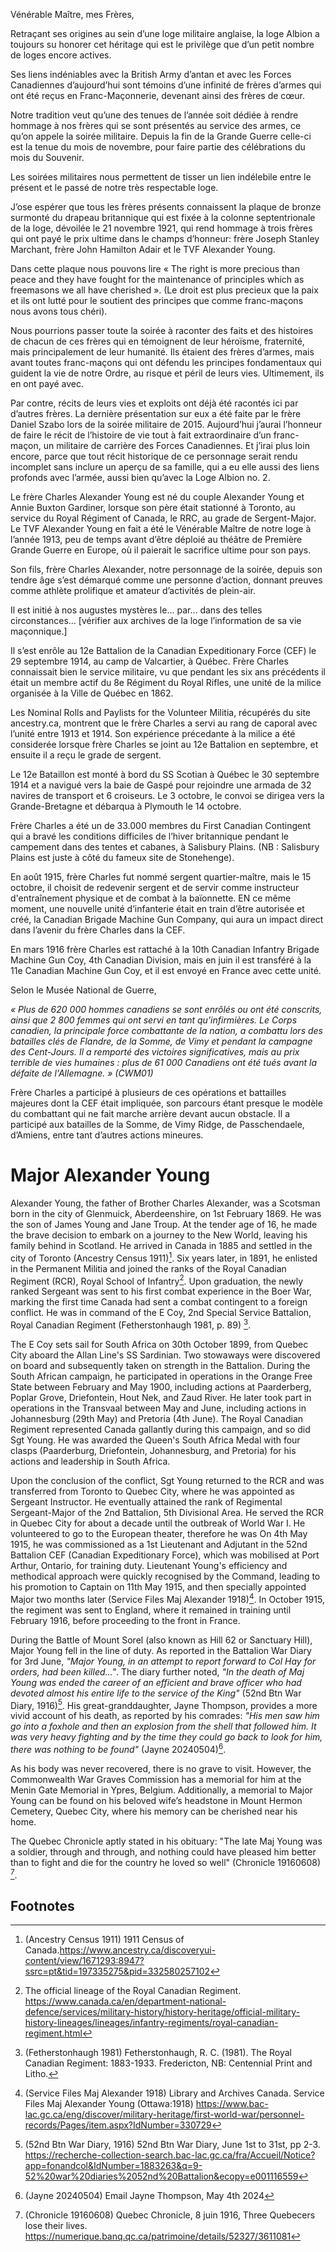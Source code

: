 Vénérable Maître, mes Frères, 

Retraçant ses origines au sein d’une loge militaire anglaise, la loge Albion a toujours su honorer cet héritage qui est le privilège que d’un petit nombre de loges encore actives. 

Ses liens indéniables avec la British Army d’antan et avec les Forces Canadiennes d’aujourd’hui sont témoins d’une infinité de frères d’armes qui ont été reçus en Franc-Maçonnerie, devenant ainsi des frères de cœur. 

Notre tradition veut qu’une des tenues de l’année soit dédiée à rendre hommage à nos frères qui se sont présentés au service des armes, ce qu’on appele la soirée militaire. Depuis la fin de la Grande Guerre celle-ci est la tenue du mois de novembre, pour faire partie des célébrations du mois du Souvenir. 

Les soirées militaires nous permettent de tisser un lien indélebile entre le présent et le passé de notre très respectable loge. 

J’ose espérer que tous les frères présents connaissent la plaque de bronze surmonté du drapeau britannique qui est fixée à la colonne septentrionale de la loge, dévoilée le 21 novembre 1921, qui rend hommage à trois frères qui ont payé le prix ultime dans le champs d’honneur: frère Joseph Stanley Marchant, frère John Hamilton Adair et le TVF Alexander Young. 

Dans cette plaque nous pouvons lire « The right is more precious than peace and they have fought for the maintenance of principles which as freemasons we all have cherished ». (Le droit est plus precieux que la paix et ils ont lutté pour le soutient des principes que comme franc-maçons nous avons tous chéri).

Nous pourrions passer toute la soirée à raconter des faits et des histoires de chacun de ces frères qui en témoignent de leur héroïsme, fraternité, mais principalement de leur humanité. Ils étaient des frères d’armes, mais avant toutes franc-maçons qui ont défendu les principes fondamentaux qui guident la vie de notre Ordre, au risque et péril de leurs vies. Ultimement, ils en ont payé avec. 

Par contre, récits de leurs vies et exploits ont déjà été racontés ici par d’autres frères. La dernière présentation sur eux a été faite par le frère Daniel Szabo lors de la soirée militaire de 2015. Aujourd’hui j’aurai l’honneur de faire le récit de l’histoire de vie tout à fait extraordinaire d’un franc-maçon, un militaire de carrière des Forces Canadiennes. Et j’irai plus loin encore, parce que tout récit historique de ce personnage serait rendu incomplet sans inclure un aperçu de sa famille, qui a eu elle aussi des liens profonds avec l’armée, aussi bien qu’avec la Loge Albion no. 2. 

Le frère Charles Alexander Young est né du couple Alexander Young et Annie Buxton Gardiner, lorsque son père était stationné à Toronto, au service du Royal Régiment of Canada, le RRC, au grade de Sergent-Major. Le TVF Alexander Young en fait a été le Vénérable Maître de notre loge à l’année 1913, peu de temps avant d’être déploié au théâtre de Première Grande Guerre en Europe, où il paierait le sacrifice ultime pour son pays.

Son fils, frère Charles Alexander, notre personnage de la soirée, depuis son tendre âge s’est démarqué comme une personne d’action, donnant preuves comme athlète prolifique et amateur d’activités de plein-air. 

Il est initié à nos augustes mystères le… par… dans des telles circonstances… [vérifier aux archives de la loge l’information de sa vie maçonnique.]

Il s’est enrôle au 12e Battalion de la Canadian Expeditionary Force (CEF) le 29 septembre 1914, au camp de Valcartier, à Québec. Frère Charles connaissait bien le service militaire, vu que pendant les six ans précédents il était un membre actif du 8e Régiment du Royal Rifles, une unité de la milice organisée à la Ville de Québec en 1862. 

Les Nominal Rolls and Paylists for the Volunteer Militia, récupérés du site ancestry.ca, montrent que le frère Charles a servi au rang de caporal avec l’unité entre 1913 et 1914. Son expérience précedante à la milice a été considerée lorsque frère Charles se joint au 12e Battalion en septembre, et ensuite il a reçu le grade de sergent. 

Le 12e Bataillon est monté à bord du SS Scotian à Québec le 30 septembre 1914 et a navigué vers la baie de Gaspé pour rejoindre une armada de 32 navires de transport et 6 croiseurs. Le 3 octobre, le convoi se dirigea vers la Grande-Bretagne et débarqua à Plymouth le 14 octobre.

Frère Charles a été un de 33.000 membres du First Canadian Contingent qui a bravé les conditions difficiles de l’hiver britannique pendant le campement dans des tentes et cabanes, à Salisbury Plains. (NB : Salisbury Plains est juste à côté du fameux site de Stonehenge). 

En août 1915, frère Charles fut nommé sergent quartier-maître, mais le 15 octobre, il choisit de redevenir sergent et de servir comme instructeur d'entraînement physique et de combat à la baïonnette. EN ce même moment, une nouvelle unité d’infanterie était en train d’être autorisée et créé, la Canadian Brigade Machine Gun Company, qui aura un impact direct dans l’avenir du frère Charles dans la CEF. 

En mars 1916  frère Charles est rattaché à la 10th Canadian Infantry Brigade Machine Gun Coy, 4th  Canadian Division, mais en juin il est transféré à la 11e Canadian Machine Gun Coy, et il est envoyé en France avec cette unité. 

Selon le Musée National de Guerre, 

*« Plus de 620 000 hommes canadiens se sont enrôlés ou ont été conscrits, ainsi que 2 800 femmes qui ont servi en tant qu'infirmières. Le Corps canadien, la principale force combattante de la nation, a combattu lors des batailles clés de Flandre, de la Somme, de Vimy et pendant la campagne des Cent-Jours. Il a remporté des victoires significatives, mais au prix terrible de vies humaines : plus de 61 000 Canadiens ont été tués avant la défaite de l'Allemagne. » (CWM01)*

Frère Charles a participé à plusieurs de ces opérations et battailles majeures dont la CEF était impliquée, son parcours étant presque le modèle du combattant qui ne fait marche arrière devant aucun obstacle. 
Il a participé aux batailles de la Somme, de Vimy Ridge, de Passchendaele, d’Amiens, entre tant d’autres actions mineures. 



# Major Alexander Young 

Alexander Young, the father of Brother Charles Alexander, was a Scotsman born in the city of Glenmuick, Aberdeenshire, on 1st February 1869. He was the son of James Young and Jane Troup. At the tender age of 16, he made the brave decision to embark on a journey to the New World, leaving his family behind in Scotland. He arrived in Canada in 1885 and settled in the city of Toronto (Ancestry Census 1911)[^6]. Six years later, in 1891, he enlisted in the Permanent Militia and joined the ranks of the Royal Canadian Regiment (RCR), Royal School of Infantry[^7]. Upon graduation, the newly ranked Sergeant was sent to his first combat experience in the Boer War, marking the first time Canada had sent a combat contingent to a foreign conflict. He was in command of the E Coy, 2nd Special Service Battalion, Royal Canadian Regiment (Fetherstonhaugh 1981, p. 89) [^1].

The E Coy sets sail for South Africa on 30th October 1899, from Quebec City aboard the Allan Line's SS Sardinian. Two stowaways were discovered on board and subsequently taken on strength in the Battalion. During the South African campaign, he participated in operations in the Orange Free State between February and May 1900, including actions at Paarderberg, Poplar Grove, Driefontein, Hout Nek, and Zaud River. He later took part in operations in the Transvaal between May and June, including actions in Johannesburg (29th May) and Pretoria (4th June). The Royal Canadian Regiment represented Canada gallantly during this campaign, and so did Sgt Young. He was awarded the Queen's South Africa Medal with four clasps (Paarderburg, Driefontein, Johannesburg, and Pretoria) for his actions and leadership in South Africa.

Upon the conclusion of the conflict, Sgt Young returned to the RCR and was transferred from Toronto to Quebec City, where he was appointed as Sergeant Instructor. He eventually attained the rank of Regimental Sergeant-Major of the 2nd Battalion, 5th Divisional Area. He served the RCR in Quebec City for about a decade until the outbreak of World War I. He volunteered to go to the European theater, therefore he was 
On 4th May 1915, he was commissioned as a 1st Lieutenant and Adjutant in the 52nd Battalion CEF (Canadian Expeditionary Force), which was mobilised at Port Arthur, Ontario, for training duty. Lieutenant Young's efficiency and methodical approach were quickly recognised by the Command, leading to his promotion to Captain on 11th May 1915, and then specially appointed Major two months later (Service Files Maj Alexander 1918)[^2]. In October 1915, the regiment was sent to England, where it remained in training until February 1916, before proceeding to the front in France. 

During the Battle of Mount Sorel (also known as Hill 62 or Sanctuary Hill), Major Young fell in the line of duty. As reported in the Battalion War Diary for 3rd June, *"Major Young, in an attempt to report forward to Col Hay for orders, had been killed..."*. The diary further noted, *"In the death of Maj Young was ended the career of an efficient and brave officer who had devoted almost his entire life to the service of the King"* (52nd Btn War Diary, 1916)[^3]. His great-granddaughter, Jayne Thompson, provides a more vivid account of his death, as reported by his comrades: *"His men saw him go into a foxhole and then an explosion from the shell that followed him. It was very heavy fighting and by the time they could go back to look for him, there was nothing to be found"* (Jayne 20240504)[^4].

As his body was never recovered, there is no grave to visit. However, the Commonwealth War Graves Commission has a memorial for him at the Menin Gate Memorial in Ypres, Belgium. Additionally, a memorial to Major Young can be found on his beloved wife’s headstone in Mount Hermon Cemetery, Quebec City, where his memory can be cherished near his home.

The Quebec Chronicle aptly stated in his obituary: "The late Maj Young was a soldier, through and through, and nothing could have pleased him better than to fight and die for the country he loved so well" (Chronicle 19160608) [^5].

## Footnotes

[^1]: (Fetherstonhaugh 1981) Fetherstonhaugh, R. C. (1981). The Royal Canadian Regiment: 1883-1933. Fredericton, NB: Centennial Print and Litho.

[^2]: (Service Files Maj Alexander 1918) Library and Archives Canada. Service Files Maj Alexander Young (Ottawa:1918) https://www.bac-lac.gc.ca/eng/discover/military-heritage/first-world-war/personnel-records/Pages/item.aspx?IdNumber=330729 

[^3]: (52nd Btn War Diary, 1916) 52nd Btn War Diary, June 1st to 31st, pp 2-3. https://recherche-collection-search.bac-lac.gc.ca/fra/Accueil/Notice?app=fonandcol&IdNumber=1883263&q=9-52%20war%20diaries%2052nd%20Battalion&ecopy=e001116559 

[^4]: (Jayne 20240504) Email Jayne Thompson, May 4th 2024

[^5]: (Chronicle 19160608) Quebec Chronicle, 8 juin 1916, Three Quebecers lose their lives. https://numerique.banq.qc.ca/patrimoine/details/52327/3611081

[^6]: (Ancestry Census 1911) 1911 Census of Canada.https://www.ancestry.ca/discoveryui-content/view/1671293:8947?ssrc=pt&tid=197335275&pid=332580257102

[^7]: The official lineage of the Royal Canadian Regiment. https://www.canada.ca/en/department-national-defence/services/military-history/history-heritage/official-military-history-lineages/lineages/infantry-regiments/royal-canadian-regiment.html
